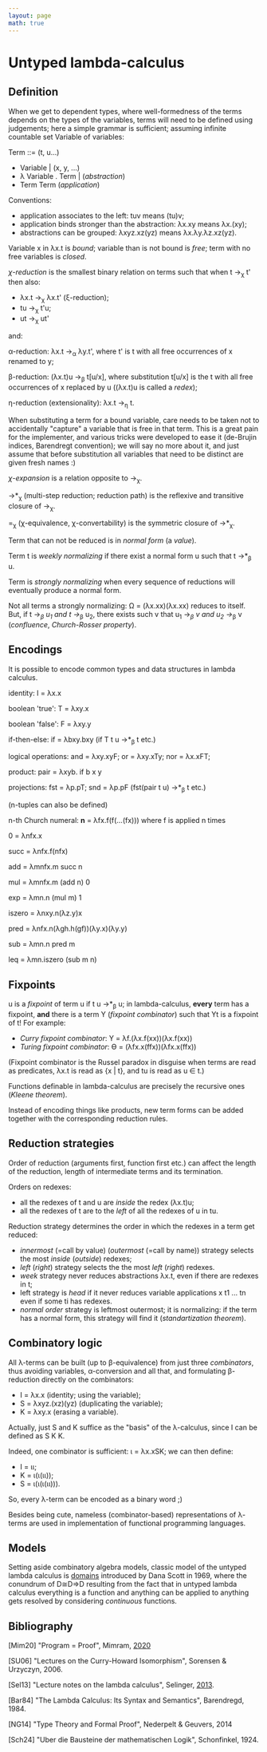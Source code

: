 ```yaml
---
layout: page
math: true
---
```

# Untyped lambda-calculus #

## Definition ##

When we get to dependent types, where well-formedness of the terms depends on the
types of the variables, terms will need to be defined using judgements; here a
simple grammar is sufficient; assuming infinite countable set Variable of variables:

Term ::=          (t, u...)
 - Variable |     (x, y, ...)
 - λ Variable . Term |  (_abstraction_)
 - Term Term            (_application_)

Conventions:
  - application associates to the left: tuv means (tu)v;
  - application binds stronger than the abstraction: λx.xy means λx.(xy);
  - abstractions can be grouped: λxyz.xz(yz) means λx.λy.λz.xz(yz).

Variable x in λx.t is _bound_; variable than is not bound is _free_;
term with no free variables is _closed_.

_χ-reduction_ is the smallest binary relation on terms
such that when t →<sub>χ</sub> t' then also:
- λx.t →<sub>χ</sub> λx.t' (ξ-reduction);
- tu →<sub>χ</sub> t'u;
- ut →<sub>χ</sub> ut'

and:

α-reduction: λx.t →<sub>α</sub> λy.t', where t' is t with all free occurrences of x
renamed to y;

β-reduction: (λx.t)u →<sub>β</sub> t[u/x], where substitution t[u/x] is the t
with all free occurrences of x replaced by u ((λx.t)u is called a _redex_);

η-reduction (extensionality): λx.t →<sub>η</sub> t.

When substituting a term for a bound variable, care needs to be taken not to
accidentally "capture" a variable that is free in that term. This is a great pain
for the implementer, and various tricks were developed to ease it (de-Brujin
indices, Barendregt convention); we will say no more about it, and just assume
that before substitution all variables that need to be distinct are given fresh names :)

_χ-expansion_ is a relation opposite to →<sub>χ</sub>. 

→*<sub>χ</sub> (multi-step reduction; reduction path) is the reflexive and transitive
closure of →<sub>χ</sub>.

=<sub>χ</sub> (χ-equivalence, χ-convertability) is the symmetric closure
of →*<sub>χ</sub>.

Term that can not be reduced is in _normal form_ (a _value_).

Term t is _weekly normalizing_ if there exist a normal form u such that t →*<sub>β</sub> u.

Term is _strongly normalizing_ when every sequence of reductions will eventually produce a
normal form.

Not all terms a strongly normalizing: Ω = (λx.xx)(λx.xx) reduces
to itself. But, if t →*<sub>β</sub> u<sub>1</sub> and t →*<sub>β</sub> u<sub>2</sub>,
there exists such v that u<sub>1</sub> →*<sub>β</sub> v and u<sub>2</sub> →*<sub>β</sub> v
(_confluence_, _Church-Rosser property_).


## Encodings ##

It is possible to encode common types and data structures in lambda calculus.

identity: I = λx.x

boolean 'true': T = λxy.x

boolean 'false': F = λxy.y

if-then-else: if = λbxy.bxy (if T t u →*<sub>β</sub> t etc.)

logical operations: and = λxy.xyF; or = λxy.xTy; nor = λx.xFT;

product: pair = λxyb. if b x y 

projections: fst = λp.pT; snd = λp.pF (fst(pair t u) →*<sub>β</sub> t etc.)

(n-tuples can also be defined)

n-th Church numeral: **n** = λfx.f(f(...(fx))) where f is applied n times

0 = λnfx.x

succ = λnfx.f(nfx)

add = λmnfx.m succ n

mul = λmnfx.m (add n) 0

exp = λmn.n (mul m) 1

iszero = λnxy.n(λz.y)x

pred = λnfx.n(λgh.h(gf))(λy.x)(λy.y)

sub = λmn.n pred m

leq = λmn.iszero (sub m n)

## Fixpoints ##

u is a _fixpoint_ of term u if t u →*<sub>β</sub> u; in lambda-calculus,
**every** term has a fixpoint, **and** there is a term Y (_fixpoint combinator_)
such that Yt is a fixpoint of t! For example:
- _Curry fixpoint combinator_: Y = λf.(λx.f(xx))(λx.f(xx))
- _Turing fixpoint combinator_: ϴ = (λfx.x(ffx))(λfx.x(ffx))

(Fixpoint combinator is the Russel paradox in disguise when terms are read as
predicates, λx.t is read as {x | t}, and tu is read as u ∈ t.)

Functions definable in lambda-calculus are precisely the recursive ones 
(_Kleene theorem_).

Instead of encoding things like products, new term forms can be added
together with the corresponding reduction rules.

## Reduction strategies ##

Order of reduction (arguments first, function first etc.) can affect
the length of the reduction, length of intermediate terms and its termination.

Orders on redexes:
 - all the redexes of t and u are _inside_ the redex (λx.t)u;
 - all the redexes of t are to the _left_ of all the redexes of u in tu.

Reduction strategy determines the order in which the redexes in a term get reduced:
- _innermost_ (=call by value) (_outermost_ (=call by name)) strategy selects the most _inside_ (_outside_) redexes;
- _left_ (_right_) strategy selects the the most _left_ (_right_) redexes.
- _week_ strategy never reduces abstractions λx.t, even if there are redexes in t;
- left strategy is _head_ if it never reduces variable applications x t1 ... tn even
  if some ti has redexes.
- _normal order_ strategy is leftmost outermost; it is normalizing: if the term has
  a normal form, this strategy will find it (_standartization theorem_).

## Combinatory logic ##

All λ-terms can be built (up to β-equivalence) from just three _combinators_, thus avoiding
variables, α-conversion and all that, and formulating β-reduction directly on the combinators:
- I = λx.x (identity; using the variable);
- S = λxyz.(xz)(yz) (duplicating the variable);
- K = λxy.x (erasing a variable).

Actually, just S and K suffice as the "basis" of the λ-calculus, 
since I can be defined as S K K.

Indeed, one combinator is sufficient: ι = λx.xSK; we can then define:
- I = ιι;
- K = ι(ι(ιι));
- S = ι(ι(ι(ιι))).

So, every λ-term can be encoded as a binary word ;)

Besides being cute, nameless (combinator-based) representations of λ-terms are
used in implementation of functional programming languages.

## Models ##

Setting aside combinatory algebra models, classic model of the untyped
lambda calculus is [domains](https://ncatlab.org/nlab/show/domain+theory)
introduced by Dana Scott in 1969,
where the conundrum of D≅D⇒D resulting from the fact that in untyped lambda calculus
everything is a function and anything can be applied to anything gets resolved by
considering _continuous_ functions.

## Bibliography ##

[Mim20] "Program = Proof", Mimram, [2020](https://www.lix.polytechnique.fr/Labo/Samuel.Mimram/teaching/INF551/course.pdf)

[SU06] "Lectures on the Curry-Howard Isomorphism", Sorensen & Urzyczyn, 2006.

[Sel13] "Lecture notes on the lambda calculus", Selinger, [2013](https://arxiv.org/pdf/0804.3434.pdf).

[Bar84] "The Lambda Calculus: Its Syntax and Semantics", Barendregd, 1984.

[NG14] "Type Theory and Formal Proof", Nederpelt & Geuvers, 2014

[Sch24] "Uber die Bausteine der mathematischen Logik", Schonfinkel, 1924.